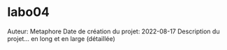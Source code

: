 # labo04
Auteur: Metaphore
Date de création du projet: 2022-08-17
Description du projet... en long et en large (détaillée)
